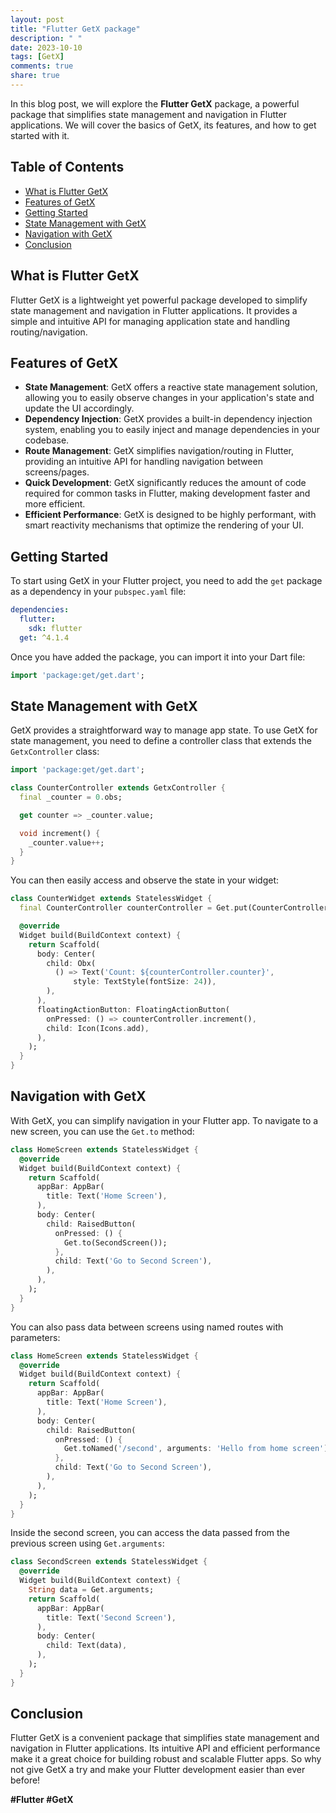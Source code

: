 ```yaml
---
layout: post
title: "Flutter GetX package"
description: " "
date: 2023-10-10
tags: [GetX]
comments: true
share: true
---
```


In this blog post, we will explore the **Flutter GetX** package, a powerful package that simplifies state management and navigation in Flutter applications. We will cover the basics of GetX, its features, and how to get started with it.

## Table of Contents
- [What is Flutter GetX](#what-is-flutter-getx)
- [Features of GetX](#features-of-getx)
- [Getting Started](#getting-started)
- [State Management with GetX](#state-management-with-getx)
- [Navigation with GetX](#navigation-with-getx)
- [Conclusion](#conclusion)

## What is Flutter GetX
Flutter GetX is a lightweight yet powerful package developed to simplify state management and navigation in Flutter applications. It provides a simple and intuitive API for managing application state and handling routing/navigation.

## Features of GetX
- **State Management**: GetX offers a reactive state management solution, allowing you to easily observe changes in your application's state and update the UI accordingly.
- **Dependency Injection**: GetX provides a built-in dependency injection system, enabling you to easily inject and manage dependencies in your codebase.
- **Route Management**: GetX simplifies navigation/routing in Flutter, providing an intuitive API for handling navigation between screens/pages.
- **Quick Development**: GetX significantly reduces the amount of code required for common tasks in Flutter, making development faster and more efficient.
- **Efficient Performance**: GetX is designed to be highly performant, with smart reactivity mechanisms that optimize the rendering of your UI.

## Getting Started
To start using GetX in your Flutter project, you need to add the `get` package as a dependency in your `pubspec.yaml` file:

```yaml
dependencies:
  flutter:
    sdk: flutter
  get: ^4.1.4
```

Once you have added the package, you can import it into your Dart file:

```dart
import 'package:get/get.dart';
```

## State Management with GetX
GetX provides a straightforward way to manage app state. To use GetX for state management, you need to define a controller class that extends the `GetxController` class:

```dart
import 'package:get/get.dart';

class CounterController extends GetxController {
  final _counter = 0.obs;

  get counter => _counter.value;

  void increment() {
    _counter.value++;
  }
}
```

You can then easily access and observe the state in your widget:

```dart
class CounterWidget extends StatelessWidget {
  final CounterController counterController = Get.put(CounterController());

  @override
  Widget build(BuildContext context) {
    return Scaffold(
      body: Center(
        child: Obx(
          () => Text('Count: ${counterController.counter}',
              style: TextStyle(fontSize: 24)),
        ),
      ),
      floatingActionButton: FloatingActionButton(
        onPressed: () => counterController.increment(),
        child: Icon(Icons.add),
      ),
    );
  }
}
```

## Navigation with GetX
With GetX, you can simplify navigation in your Flutter app. To navigate to a new screen, you can use the `Get.to` method:

```dart
class HomeScreen extends StatelessWidget {
  @override
  Widget build(BuildContext context) {
    return Scaffold(
      appBar: AppBar(
        title: Text('Home Screen'),
      ),
      body: Center(
        child: RaisedButton(
          onPressed: () {
            Get.to(SecondScreen());
          },
          child: Text('Go to Second Screen'),
        ),
      ),
    );
  }
}
```

You can also pass data between screens using named routes with parameters:

```dart
class HomeScreen extends StatelessWidget {
  @override
  Widget build(BuildContext context) {
    return Scaffold(
      appBar: AppBar(
        title: Text('Home Screen'),
      ),
      body: Center(
        child: RaisedButton(
          onPressed: () {
            Get.toNamed('/second', arguments: 'Hello from home screen');
          },
          child: Text('Go to Second Screen'),
        ),
      ),
    );
  }
}

```
Inside the second screen, you can access the data passed from the previous screen using `Get.arguments`:

```dart
class SecondScreen extends StatelessWidget {
  @override
  Widget build(BuildContext context) {
    String data = Get.arguments;
    return Scaffold(
      appBar: AppBar(
        title: Text('Second Screen'),
      ),
      body: Center(
        child: Text(data),
      ),
    );
  }
}
```

## Conclusion
Flutter GetX is a convenient package that simplifies state management and navigation in Flutter applications. Its intuitive API and efficient performance make it a great choice for building robust and scalable Flutter apps. So why not give GetX a try and make your Flutter development easier than ever before!

**#Flutter #GetX**